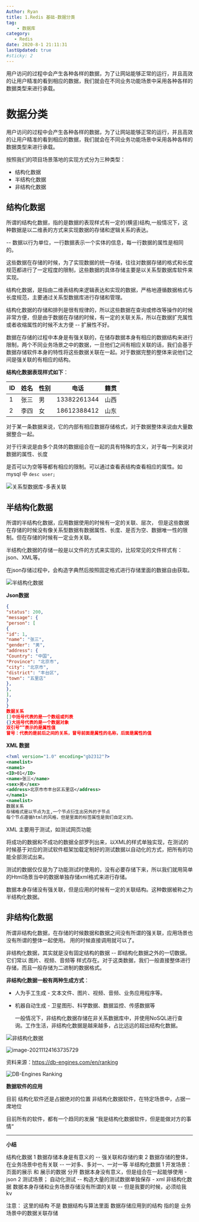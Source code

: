 ```yaml
---
Author: Ryan
title: 1.Redis 基础-数据分类
tag: 
    - 数据库
category: 
   - Redis
date: 2020-8-1 21:11:31
lastUpdated: true
#sticky: 2
---
```


用户访问的过程中会产生各种各样的数据，为了让网站能够正常的运行，并且高效的让用户精准的看到相应的数据，我们就会在不同业务功能场景中采用各种各样的数据类型来进行承载。

<!-- more -->

# **数据分类**

用户访问的过程中会产生各种各样的数据，为了让网站能够正常的运行，并且高效的让用户精准的看到相应的数据，我们就会在不同业务功能场景中采用各种各样的数据类型来进行承载。

按照我们的项目场景落地的实现方式分为三种类型：

- 结构化数据
- 半结构化数据
- 非结构化数据



## 结构化数据

所谓的结构化数据，指的是数据的表现样式有一定的(横竖)结构,一般情况下，这种数据是以二维表的方式来实现数据的存储和逻辑关系的表达。

-- 数据以行为单位，一行数据表示一个实体的信息，每一行数据的属性是相同的。

这些数据在存储的时候，为了实现数据的统一存储，往往对数据存储的格式和长度规范都进行了一定程度的限制，这些数据的具体存储主要是以关系型数据库软件来实现。

结构化数据，是指由二维表结构来逻辑表达和实现的数据，严格地遵循数据格式与长度规范，主要通过关系型数据库进行存储和管理。

结构化数据的存储和排列是很有规律的，所以这些数据在查询或修改等操作的时候非常方便，但是由于数据在存储的时候，有一定的关联关系，所以在数据扩充属性或者收缩属性的时候不太方便 -- 扩展性不好。



数据在存储的过程中本身是有强关联的，在储存数据本身有相应的数据结构来进行限制，两个不同业务场景之中的数据，一旦他们之间有相应关联的话，我们会基于数据存储软件本身的特性将这些数据关联在一起。对于数据完整的整体来说他们之间是强关联的有相应的结构。



**结构化数据表现样式如下**：

| ID   | 姓名 | 性别 | 电话        | 籍贯 |
| ---- | ---- | ---- | ----------- | ---- |
| 1    | 张三 | 男   | 13382261344 | 山西 |
| 2    | 李四 | 女   | 18612388412 | 山东 |



对于某一条数据来说，它的内部有相应数据存储格式，对于数据整体来说由大量数据整合一起。

对于行来说是由多个具体的数据组合在一起的具有特殊的含义，对于每一列来说对数据的属性、长度

是否可以为空等等都有相应的限制。可以通过查看表结构查看相应的属性。如 mysql 中 `desc user;`



![关系型数据库-多表关联](https://xin997.oss-cn-beijing.aliyuncs.com/xinblogs/webimg-Linux/elks/%E5%85%B3%E7%B3%BB%E5%9E%8B%E6%95%B0%E6%8D%AE%E5%BA%93-%E5%A4%9A%E8%A1%A8%E5%85%B3%E8%81%94.png)

## 半结构化数据



所谓的半结构化数据，应用数据使用的时候有一定的关联、层次， 但是这些数据在存储的时候没有像关系型数据有数据属性、长度、是否为空、数据唯一性的限制。但在存储的时候有一定业务关联。

半结构化数据的存储一般是以文件的方式来实现的，比较常见的文件样式有：json、XML等。

在json存储过程中，会构造字典然后按照固定格式进行存储里面的数据自由获取。

![半结构化数据](https://xin997.oss-cn-beijing.aliyuncs.com/xinblogs/webimg-Linux/elks/%E5%8D%8A%E7%BB%93%E6%9E%84%E5%8C%96%E6%95%B0%E6%8D%AE.png)

**Json数据**

```json
{
"status": 200,
"message": {
"person": [
{
"id": 1,
"name": "张三",
"gender": "男",
"address": {
"Country": "中国",
"Province": "北京市",
"city": "北京市",
"district": "丰台区",
"town": "五里店"
},
},
],
}
}
数据关系
[]中括号代表的是一个数组或列表
{}大括号代表的是一个数据对象
双引号“”表示的是属性值
冒号：代表的是前后之间的关系，冒号前面是属性的名称，后面是属性的值
```



**XML 数据**

```xml
<?xml version="1.0" encoding="gb2312"?>
<namelist>
<name1>
<ID>01</ID>
<name>张三</name>
<sex>男</sex>
<address>北京市市丰台区五里店</address>
</name1>
<namelist>
数据关系
存储格式是以节点为主,一个节点衍生出另外的子节点
每个节点遵循html的风格，但是里面的标签属性是我们自定义的。
```

XML 主要用于测试，如测试网页功能



将成功的数据和不成功的数据全部罗列出来，以XML的样式单独实现，在测试的时候基于对应的测试软件框架加载定制好的测试数据以自动化的方式，把所有的功能全部测试出来。

测试的数据仅仅是为了功能测试时使用的，没有必要存储下来，所以我们就用简单的Html场景当中的数据单独存储xml格式来进行存储。

数据本身存储没有强关联，但是应用的时候有一定的关联结构。这种数据被称之为半结构化数据。



## 非结构化数据

所谓非结构化数据，在存储的时候数据和数据之间没有所谓的强关联，应用场景也没有所谓的整体一起使用。 用的时候直接调用就可以了。

非结构化数据，其实就是没有固定结构的数据 -- 即结构化数据之外的一切数据。它们常以 图片、视频、音频等 样式存在。对于这类数据，我们一般直接整体进行存储，而且一般存储为二进制的数据格式。



**非结构化数据一般有两种生成方式**：

- 人为手工生成 - 文本文件、图片、视频、音频、业务应用程序等。

- 机器自动生成 - 卫星图形、科学数据、数据监控、传感数据等

  一般情况下，非结构化数据存储在非关系数据库中，并使用NoSQL进行查询。工作生活，非结构化数据是越来越多，占比远远的超出结构化数据。

![非结构化数据](https://xin997.oss-cn-beijing.aliyuncs.com/xinblogs/webimg-Linux/elks/%E9%9D%9E%E7%BB%93%E6%9E%84%E5%8C%96%E6%95%B0%E6%8D%AE.jpg)





![image-20211124163735729](https://xin997.oss-cn-beijing.aliyuncs.com/xinblogs/webimg-Linux/elks/image-20211124163735729.png)

资料来源：https://db-engines.com/en/ranking

![DB-Engines Ranking](https://xin997.oss-cn-beijing.aliyuncs.com/xinblogs/webimg-Linux/elks/image-20211124163537597.png)



**数据软件的应用**

目前 结构化软件还是占据绝对的位置
		 非结构化数据软件，在特定场景中，占据一席地位
		
目前所有的软件，都有一个趋同的发展 “我是结构化数据软件，但是能做对方的事情“



---



**小结**

结构化数据
	1 数据存储本身是有意义的 -- 强关联和存储约束
	2 数据存储的整体，在业务场景中也有关联
		-- 一对多、多对一、一对一等
半结构化数据
	1 开发场景：
		页面的展示 和 展示的数据 分开 
			数据本身没有意义，但是组合在一起能够使用
			- json
	2 测试场景；
		自动化测试 -- 构造大量的测试数据单独保存
		- xml
		非结构化数据
		数据本身存储和业务场景存储没有所谓的关联
		-- 但是我要的时候，必须给我
			kv
			

注意：
	这里的结构 不是 数据结构与算法里面 数据存储应用到的结构
		指的是 业务场景中的数据关联存储
		


